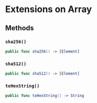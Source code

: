 # Extensions on Array

## Methods

### `sha256()`

``` swift
public func sha256() -> [Element] 
```

### `sha512()`

``` swift
public func sha512() -> [Element] 
```

### `toHexString()`

``` swift
public func toHexString() -> String 
```
